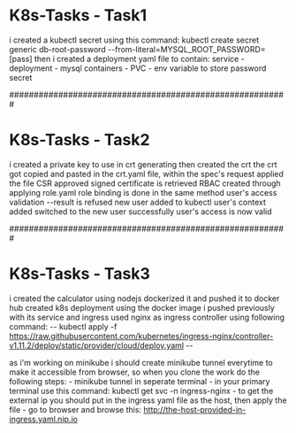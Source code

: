 # K8s-Tasks - Task1
i created a kubectl secret using this command:
	kubectl create secret generic db-root-password --from-literal=MYSQL_ROOT_PASSWORD=[pass]
then i created a deployment yaml file to contain:
	service - deployment - mysql containers - PVC - env variable to store password secret
	
#########################################################

# K8s-Tasks - Task2
i created a private key to use in crt generating
then created the crt 
the crt got copied and pasted in the crt.yaml file, within the spec's request
applied the file
CSR approved
signed certificate is retrieved
RBAC created through applying role.yaml 
role binding is done in the same method
user's access validation --result is refused
new user added to kubectl 
user's context added
switched to the new user successfully 
user's access is now valid

#########################################################

# K8s-Tasks - Task3
i created the calculator using nodejs 
dockerized it and pushed it to docker hub
created k8s deployment using the docker image i pushed previously with its service and ingress
used nginx as ingress controller using following command:
-- kubectl apply -f https://raw.githubusercontent.com/kubernetes/ingress-nginx/controller-v1.11.2/deploy/static/provider/cloud/deploy.yaml --

as i'm working on minikube i should create minikube tunnel everytime to make it accessible from browser, so when you clone the work do the following steps:
	- minikube tunnel in seperate terminal 
	- in your primary terminal use this command:
		kubectl get svc -n ingress-nginx 
	- to get the external ip you should put in the ingress yaml file as the host, then apply the file
	- go to browser and browse this: http://the-host-provided-in-ingress.yaml.nip.io 
